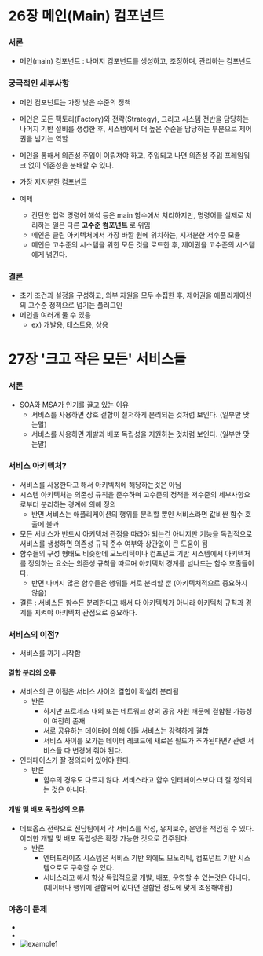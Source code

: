 # 26장 메인(Main) 컴포넌트
### 서론
- 메인(main) 컴포넌트 : 나머지 컴포넌트를 생성하고, 조정하며, 관리하는 컴포넌트

### 궁극적인 세부사항
- 메인 컴포넌트는 가장 낮은 수준의 정책
- 메인은 모든 팩토리(Factory)와 전략(Strategy), 그리고 시스템 전반을 담당하는 나머지 기반 설비를 생성한 후, 시스템에서 더 높은 수준을 담당하는 부분으로 제어권을 넘기는 역할
- 메인을 통해서 의존성 주입이 이뤄져야 하고, 주입되고 나면 의존성 주입 프레임워크 없이 의존성을 분배할 수 있다.
- 가장 지저분한 컴포넌트

- 예제
  - 간단한 입력 명령어 해석 등은 main 함수에서 처리하지만, 명령어를 실제로 처리하는 일은 다른 **고수준 컴포넌트** 로 위임
  - 메인은 클린 아키텍처에서 가장 바깥 원에 위치하는, 지저분한 저수준 모듈
  - 메인은 고수준의 시스템을 위한 모든 것을 로드한 후, 제어권을 고수준의 시스템에게 넘긴다.
  
### 결론
- 초기 조건과 설정을 구성하고, 외부 자원을 모두 수집한 후, 제어권을 애플리케이션의 고수준 정책으로 넘기는 플러그인
- 메인을 여러개 둘 수 있음
  - ex) 개발용, 테스트용, 상용
  
# 27장 '크고 작은 모든' 서비스들
### 서론
- SOA와 MSA가 인기를 끌고 있는 이유
  - 서비스를 사용하면 상호 결합이 철저하게 분리되는 것처럼 보인다. (일부만 맞는말)
  - 서비스를 사용하면 개발과 배포 독립성을 지원하는 것처럼 보인다. (일부만 맞는말)
  
### 서비스 아키텍처?
- 서비스를 사용한다고 해서 아키텍처에 해당하는것은 아님
- 시스템 아키텍처는 의존성 규칙을 준수하며 고수준의 정책을 저수준의 세부사항으로부터 분리하는 경계에 의해 정의
  - 반면 서비스는 애플리케이션의 행위를 분리할 뿐인 서비스라면 값비싼 함수 호출에 불과
- 모든 서비스가 반드시 아키텍처 관점을 따라야 되는건 아니지만 기능을 독립적으로 서비스를 생성하면 의존성 규칙 준수 여부와 상관없이 큰 도움이 됨
- 함수들의 구성 형태도 비슷한데 모노리틱이나 컴포넌트 기반 시스템에서 아키텍처를 정의하는 요소는 의존성 규칙을 따르며 아키텍처 경계를 넘나드는 함수 호출들이다.
  - 반면 나머지 많은 함수들은 행위를 서로 분리할 뿐 (아키텍처적으로 중요하지 않음)
- 결론 : 서비스든 함수든 분리한다고 해서 다 아키텍처가 아니라 아키텍처 규칙과 경계를 지켜야 아키텍처 관점으로 중요하다.

### 서비스의 이점?
- 서비스를 까기 시작함

#### 결합 분리의 오류
- 서비스의 큰 이점은 서비스 사이의 결합이 확실히 분리됨
  - 반론
    - 하지만 프로세스 내의 또는 네트워크 상의 공유 자원 때문에 결합될 가능성이 여전히 존재
    - 서로 공유하는 데이터에 의해 이들 서비스는 강력하게 결합
    - 서비스 사이를 오가는 데이터 레코드에 새로운 필드가 추가된다면? 관련 서비스들 다 변경해 줘야 된다.
- 인터페이스가 잘 정의되어 있어야 한다.
  - 반론
    - 함수의 경우도 다르지 않다. 서비스라고 함수 인터페이스보다 더 잘 정의되는 것은 아니다.

#### 개발 및 배포 독립성의 오류
- 데브옵스 전략으로 전담팀에서 각 서비스를 작성, 유지보수, 운영을 책임질 수 있다. 이러한 개발 및 배포 독립성은 확장 가능한 것으로 간주된다.
  - 반론
    - 엔터프라이즈 시스템은 서비스 기반 외에도 모노리틱, 컴포넌트 기반 시스템으로도 구축할 수 있다.
    - 서비스라고 해서 항상 독립적으로 개발, 배포, 운영할 수 있는것은 아니다. (데이터나 행위에 결합되어 있다면 결합된 정도에 맞게 조정해야됨)
    
### 야옹이 문제
- 
- 
- ![example1](https://user-images.githubusercontent.com/7076334/100074476-236e7600-2e82-11eb-99b4-d239ad721b8f.png)


